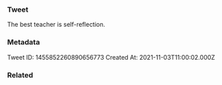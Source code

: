 ### Tweet
The best teacher is self-reflection.

### Metadata
Tweet ID: 1455852260890656773
Created At: 2021-11-03T11:00:02.000Z

### Related


